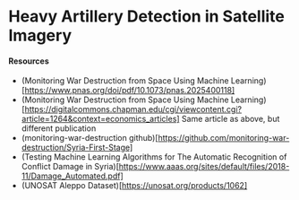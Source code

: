 # Heavy Artillery Detection in Satellite Imagery

#### Resources
 - (Monitoring War Destruction from Space Using Machine Learning)[https://www.pnas.org/doi/pdf/10.1073/pnas.2025400118]
 - (Monitoring War Destruction from Space Using Machine Learning)[https://digitalcommons.chapman.edu/cgi/viewcontent.cgi?article=1264&context=economics_articles]
	Same article as above, but different publication
 - (monitoring-war-destruction github)[https://github.com/monitoring-war-destruction/Syria-First-Stage]
 - (Testing Machine Learning Algorithms for The Automatic Recognition of Conflict Damage in Syria)[https://www.aaas.org/sites/default/files/2018-11/Damage_Automated.pdf]
 - (UNOSAT Aleppo Dataset)[https://unosat.org/products/1062]
